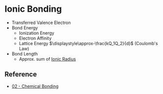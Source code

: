 # Ionic Bonding

* Transferred Valence Electron
* Bond Energy  
  - Ionization Energy  
  - Electron Affinity  
  - Lattice Energy $\displaystyle\approx-\frac{kQ_1Q_2}{d}$ (Coulomb's Law)
* Bond Length
  * Approx. sum of [Ionic Radius](../../Atomic%20Theory/Property%20of%20Element/Atomic%20Radius.md)

## Reference

* [02 - Chemical Bonding](../../../../00%20-%20Summary/SCCH105%20-%20General%20Chemistry/02%20-%20Chemical%20Bonding.md)
